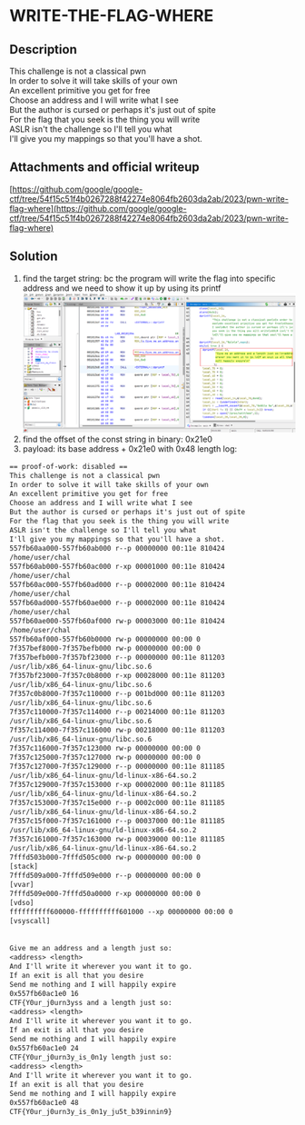 # WRITE-THE-FLAG-WHERE
## Description
This challenge is not a classical pwn  
In order to solve it will take skills of your own  
An excellent primitive you get for free  
Choose an address and I will write what I see  
But the author is cursed or perhaps it's just out of spite  
For the flag that you seek is the thing you will write  
ASLR isn't the challenge so I'll tell you what  
I'll give you my mappings so that you'll have a shot.  
## Attachments and official writeup
[https://github.com/google/google-ctf/tree/54f15c51f4b0267288f42274e8064fb2603da2ab/2023/pwn-write-flag-where](https://github.com/google/google-ctf/tree/54f15c51f4b0267288f42274e8064fb2603da2ab/2023/pwn-write-flag-where)
## Solution
1. find the target string: bc the program will write the flag into specific address and we need to show it up by using its printf
![1687609315321](image/solve/1687609315321.png)
2. find the offset of the const string in binary: 0x21e0
3. payload: its base address + 0x21e0 with 0x48 length
log:
```
== proof-of-work: disabled ==
This challenge is not a classical pwn
In order to solve it will take skills of your own
An excellent primitive you get for free
Choose an address and I will write what I see
But the author is cursed or perhaps it's just out of spite
For the flag that you seek is the thing you will write
ASLR isn't the challenge so I'll tell you what
I'll give you my mappings so that you'll have a shot.
557fb60aa000-557fb60ab000 r--p 00000000 00:11e 810424                    /home/user/chal
557fb60ab000-557fb60ac000 r-xp 00001000 00:11e 810424                    /home/user/chal
557fb60ac000-557fb60ad000 r--p 00002000 00:11e 810424                    /home/user/chal
557fb60ad000-557fb60ae000 r--p 00002000 00:11e 810424                    /home/user/chal
557fb60ae000-557fb60af000 rw-p 00003000 00:11e 810424                    /home/user/chal
557fb60af000-557fb60b0000 rw-p 00000000 00:00 0
7f357bef8000-7f357befb000 rw-p 00000000 00:00 0
7f357befb000-7f357bf23000 r--p 00000000 00:11e 811203                    /usr/lib/x86_64-linux-gnu/libc.so.6
7f357bf23000-7f357c0b8000 r-xp 00028000 00:11e 811203                    /usr/lib/x86_64-linux-gnu/libc.so.6
7f357c0b8000-7f357c110000 r--p 001bd000 00:11e 811203                    /usr/lib/x86_64-linux-gnu/libc.so.6
7f357c110000-7f357c114000 r--p 00214000 00:11e 811203                    /usr/lib/x86_64-linux-gnu/libc.so.6
7f357c114000-7f357c116000 rw-p 00218000 00:11e 811203                    /usr/lib/x86_64-linux-gnu/libc.so.6
7f357c116000-7f357c123000 rw-p 00000000 00:00 0
7f357c125000-7f357c127000 rw-p 00000000 00:00 0
7f357c127000-7f357c129000 r--p 00000000 00:11e 811185                    /usr/lib/x86_64-linux-gnu/ld-linux-x86-64.so.2
7f357c129000-7f357c153000 r-xp 00002000 00:11e 811185                    /usr/lib/x86_64-linux-gnu/ld-linux-x86-64.so.2
7f357c153000-7f357c15e000 r--p 0002c000 00:11e 811185                    /usr/lib/x86_64-linux-gnu/ld-linux-x86-64.so.2
7f357c15f000-7f357c161000 r--p 00037000 00:11e 811185                    /usr/lib/x86_64-linux-gnu/ld-linux-x86-64.so.2
7f357c161000-7f357c163000 rw-p 00039000 00:11e 811185                    /usr/lib/x86_64-linux-gnu/ld-linux-x86-64.so.2
7fffd503b000-7fffd505c000 rw-p 00000000 00:00 0                          [stack]
7fffd509a000-7fffd509e000 r--p 00000000 00:00 0                          [vvar]
7fffd509e000-7fffd50a0000 r-xp 00000000 00:00 0                          [vdso]
ffffffffff600000-ffffffffff601000 --xp 00000000 00:00 0                  [vsyscall]


Give me an address and a length just so:
<address> <length>
And I'll write it wherever you want it to go.
If an exit is all that you desire
Send me nothing and I will happily expire
0x557fb60ac1e0 16
CTF{Y0ur_j0urn3yss and a length just so:
<address> <length>
And I'll write it wherever you want it to go.
If an exit is all that you desire
Send me nothing and I will happily expire
0x557fb60ac1e0 24
CTF{Y0ur_j0urn3y_is_0n1y length just so:
<address> <length>
And I'll write it wherever you want it to go.
If an exit is all that you desire
Send me nothing and I will happily expire
0x557fb60ac1e0 48
CTF{Y0ur_j0urn3y_is_0n1y_ju5t_b39innin9}
```
